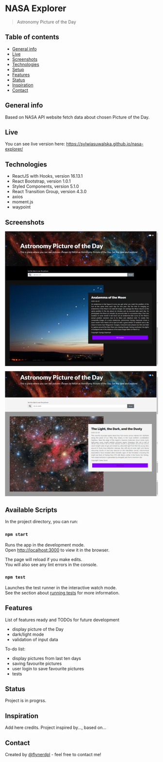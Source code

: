 # NASA Explorer
> Astronomy Picture of the Day

## Table of contents
* [General info](#general-info)
* [Live](#live)
* [Screenshots](#screenshots)
* [Technologies](#technologies)
* [Setup](#available-scripts)
* [Features](#features)
* [Status](#status)
* [Inspiration](#inspiration)
* [Contact](#contact)

## General info
Based on NASA API website fetch data about chosen Picture of the Day. 

## Live
You can see live version here: https://sylwiasuwalska.github.io/nasa-explorer/

## Technologies
* ReactJS with Hooks, version 16.13.1
* React Bootstrap, version 1.0.1
* Styled Components, version 5.1.0
* React Transition Group, version 4.3.0
* axios
* moment.js
* waypoint

## Screenshots
![dark_theme](./src/darktheme.jpg)

![light_theme](./src/lighttheme.jpg)



## Available Scripts

In the project directory, you can run:

### `npm start`

Runs the app in the development mode.<br />
Open [http://localhost:3000](http://localhost:3000) to view it in the browser.

The page will reload if you make edits.<br />
You will also see any lint errors in the console.

### `npm test`

Launches the test runner in the interactive watch mode.<br />
See the section about [running tests](https://facebook.github.io/create-react-app/docs/running-tests) for more information.


## Features
List of features ready and TODOs for future development
* display picture of the Day
* dark/light mode
* validation of input data

To-do list:
* display pictures from last ten days
* saving favourite pictures
* user login to save favourite pictures
* tests

## Status
Project is in progrss.

## Inspiration
Add here credits. Project inspired by..., based on...

## Contact
Created by [@flynerdpl](https://www.flynerd.pl/) - feel free to contact me!

